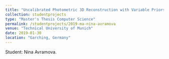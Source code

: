 ```yaml
---
title: "Uncalibrated Photometric 3D Reconstruction with Variable Priors"
collection: studentprojects
type: "Master's Thesis Computer Science"
permalink: /studentprojects/2019-ma-nina-avramova
venue: "Technical University of Munich"
date: 2019-01-30
location: "Garching, Germany"
---
```


Student: Nina Avramova.
